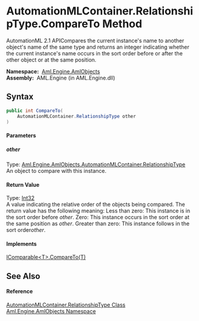 AutomationMLContainer.RelationshipType.CompareTo Method
=======================================================
AutomationML 2.1 APICompares the current instance's name to another object's name of the same type and returns an integer indicating whether the current instance's name occurs in the sort order before or after the other object or at the same position.

  **Namespace:**  [Aml.Engine.AmlObjects][1]  
  **Assembly:**  AML.Engine (in AML.Engine.dll)

Syntax
------

```csharp
public int CompareTo(
	AutomationMLContainer.RelationshipType other
)
```

#### Parameters

##### *other*
Type: [Aml.Engine.AmlObjects.AutomationMLContainer.RelationshipType][2]  
An object to compare with this instance.

#### Return Value
Type: [Int32][3]  
 A value indicating the relative order of the objects being compared. The return value has the following meaning: Less than zero: This instance is in the sort order before *other*. Zero: This instance occurs in the sort order at the same position as *other*. Greater than zero: This instance follows in the sort order*other*. 
#### Implements
[IComparable&lt;T>.CompareTo(T)][4]  


See Also
--------

#### Reference
[AutomationMLContainer.RelationshipType Class][2]  
[Aml.Engine.AmlObjects Namespace][1]  

[1]: ../README.md
[2]: README.md
[3]: https://docs.microsoft.com/dotnet/api/system.int32
[4]: https://docs.microsoft.com/dotnet/api/system.icomparable-1.compareto#System_IComparable_1_CompareTo__0_
[5]: https://www.automationml.org
[6]: ../../icons/logoShade.png